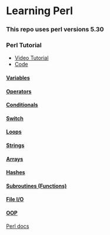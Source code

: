 # Learning Perl

### This repo uses perl versions 5.30

### Perl Tutorial 
* [Video Tutorial](https://www.youtube.com/watch?v=WEghIXs8F6c)
* [Code](https://www.newthinktank.com/2016/03/perl-tutorial/)

#### [Variables](https://github.com/fnscoder/learning-perl/blob/main/variables.pl)
#### [Operators](https://github.com/fnscoder/learning-perl/blob/main/operators.pl)
#### [Conditionals](https://github.com/fnscoder/learning-perl/blob/main/conditionals.pl)
#### [Switch](https://github.com/fnscoder/learning-perl/blob/main/switch.pl)
#### [Loops](https://github.com/fnscoder/learning-perl/blob/main/loops.pl)
#### [Strings](https://github.com/fnscoder/learning-perl/blob/main/strings.pl)
#### [Arrays](https://github.com/fnscoder/learning-perl/blob/main/arrays.pl)
#### [Hashes](https://github.com/fnscoder/learning-perl/blob/main/hashes.pl)
#### [Subroutines (Functions)](https://github.com/fnscoder/learning-perl/blob/main/subroutines.pl)
#### [File I/O](https://github.com/fnscoder/learning-perl/blob/main/fileio.pl)
#### [OOP](https://github.com/fnscoder/learning-perl/blob/main/oop.pl)

[Perl docs](https://perldoc.perl.org/)